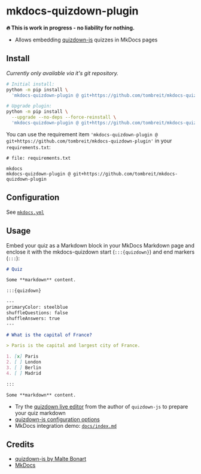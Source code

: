 <!--
SPDX-FileCopyrightText: 2024 Thomas Breitner

SPDX-License-Identifier: MIT
-->

# mkdocs-quizdown-plugin

**🔥 This is work in progress - no liability for nothing.**

- Allows embedding [quizdown-js](https://github.com/bonartm/quizdown-js) quizzes in MkDocs pages

## Install

*Currently only available via it's git repository.*

```bash
# Initial install:
python -m pip install \
  'mkdocs-quizdown-plugin @ git+https://github.com/tombreit/mkdocs-quizdown-plugin'

# Upgrade plugin:
python -m pip install \
  --upgrade --no-deps --force-reinstall \
  'mkdocs-quizdown-plugin @ git+https://github.com/tombreit/mkdocs-quizdown-plugin'
```

You can use the requirement item `'mkdocs-quizdown-plugin @ git+https://github.com/tombreit/mkdocs-quizdown-plugin'` in your `requirements.txt`:

```text
# file: requirements.txt

mkdocs
mkdocs-quizdown-plugin @ git+https://github.com/tombreit/mkdocs-quizdown-plugin
```

## Configuration

See [`mkdocs.yml`](https://github.com/tombreit/mkdocs-quizdown-plugin/blob/main/mkdocs.yml)

## Usage

Embed your quiz as a Markdown block in your MkDocs Markdown page and enclose it with the mkdocs-quizdown start (`:::{quizdown}`) and end markers (`:::`):

```md
# Quiz

Some **markdown** content.

:::{quizdown}

---
primaryColor: steelblue
shuffleQuestions: false
shuffleAnswers: true
---

# What is the capital of France?

> Paris is the capital and largest city of France.

1. [x] Paris
2. [ ] London
3. [ ] Berlin
4. [ ] Madrid

:::

Some **markdown** content.
```

- Try the [quizdown live editor](https://bonartm.github.io/quizdown-live-editor/) from the author of `quizdown-js` to prepare your quiz markdown
- [quizdown-js configuration options](https://github.com/bonartm/quizdown-js/blob/main/docs/options.md)
- MkDocs integration demo: [`docs/index.md`](docs/index.md)

## Credits

- [quizdown-js by Malte Bonart](https://github.com/bonartm/quizdown-js)
- [MkDocs](https://www.mkdocs.org/)
